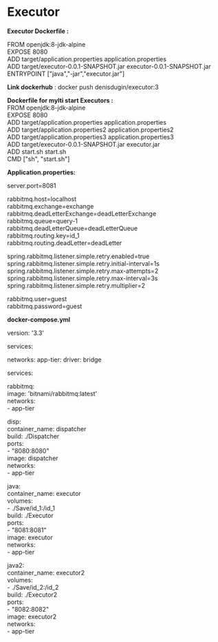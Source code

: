 # Executor

**Executor Dockerfile :**

FROM openjdk:8-jdk-alpine  
EXPOSE 8080  
ADD target/application.properties application.properties  
ADD target/executor-0.0.1-SNAPSHOT.jar executor-0.0.1-SNAPSHOT.jar  
ENTRYPOINT ["java","-jar","executor.jar"]

**Link dockerhub** :  docker push denisdugin/executor:3


**Dockerfile for mylti start Executors :**   
FROM openjdk:8-jdk-alpine  
EXPOSE 8080  
ADD target/application.properties application.properties  
ADD target/application.properties2 application.properties2  
ADD target/application.properties3 application.properties3  
ADD target/executor-0.0.1-SNAPSHOT.jar executor.jar  
ADD start.sh start.sh  
CMD ["sh", "start.sh"]


**Application.properties:** 

server.port=8081

rabbitmq.host=localhost  
rabbitmq.exchange=exchange  
rabbitmq.deadLetterExchange=deadLetterExchange  
rabbitmq.queue=query-1  
rabbitmq.deadLetterQueue=deadLetterQueue  
rabbitmq.routing.key=id_1  
rabbitmq.routing.deadLetter=deadLetter  


spring.rabbitmq.listener.simple.retry.enabled=true  
spring.rabbitmq.listener.simple.retry.initial-interval=1s  
spring.rabbitmq.listener.simple.retry.max-attempts=2  
spring.rabbitmq.listener.simple.retry.max-interval=3s  
spring.rabbitmq.listener.simple.retry.multiplier=2  


rabbitmq.user=guest  
rabbitmq.password=guest  



**docker-compose.yml**

version: '3.3'

services:

networks:
  app-tier:
    driver: bridge

services:

  rabbitmq:  
    image: 'bitnami/rabbitmq:latest'  
    networks:  
      - app-tier  
	  
  disp:  
     container_name: dispatcher  
     build: ./Dispatcher  
     ports:  
      - "8080:8080"  
     image: dispatcher  
     networks:  
      - app-tier  


  java:  
     container_name: executor  
     volumes:  
      - ./Save/id_1:/id_1  
     build: ./Executor  
     ports:  
      - "8081:8081"  
     image: executor  
     networks:  
      - app-tier  

  java2:  
     container_name: executor2  
     volumes:  
      - ./Save/id_2:/id_2  
     build: ./Executor2  
     ports:  
      - "8082:8082"  
     image: executor2  
     networks:  
      - app-tier


